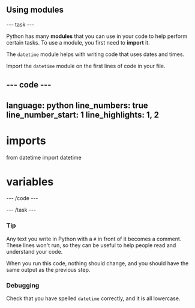 <h2 class="c-project-heading--task">Using modules</h2>

--- task ---

Python has many **modules** that you can use in your code to help perform certain tasks. To use a module, you first need to **import** it. 

The `datetime` module helps with writing code that uses dates and times.

Import the `datetime` module on the first lines of code in your file.

--- code ---
---
language: python
line_numbers: true
line_number_start: 1
line_highlights: 1, 2
---
# imports
from datetime import datetime

# variables
--- /code ---

--- /task ---

<div class="c-project-callout c-project-callout--tip">

### Tip

Any text you write in Python with a `#` in front of it becomes a comment. These lines won't run, so they can be useful to help people read and understand your code.

</div>

When you run this code, nothing should change, and you should have the same output as the previous step.

<div class="c-project-callout c-project-callout--debug">

### Debugging

Check that you have spelled `datetime` correctly, and it is all lowercase.

</div>
